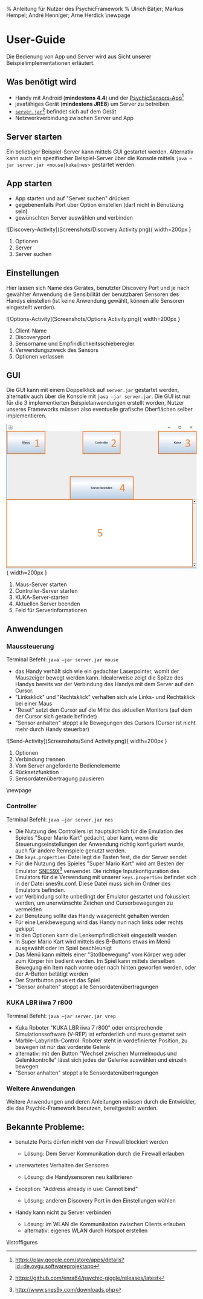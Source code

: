 % Anleitung für Nutzer des PsychicFramework
% Ulrich Bätjer; Markus Hempel; André Henniger; Arne Herdick
\newpage

# User-Guide
Die Bedienung von App und Server wird aus Sicht unserer Beispielimplementationen erläutert.


## Was benötigt wird
- Handy mit Android (__mindestens 4.4__) und der [PsychicSensors-App](https://play.google.com/store/apps/details?id=de.ovgu.softwareprojektapp)[^1]
- javafähiges Gerät (__mindestens JRE8__) um Server zu betreiben
- [`server.jar`](https://github.com/enra64/psychic-giggle/releases/latest)[^123] befindet sich auf dem Gerät
- Netzwerkverbindung zwischen Server und App


[^123]: https://github.com/enra64/psychic-giggle/releases/latest
[^1]: https://play.google.com/store/apps/details?id=de.ovgu.softwareprojektapp

## Server starten
Ein beliebiger Beispiel-Server kann mittels GUI gestartet werden. Alternativ kann auch ein spezifischer Beispiel-Server
über die Konsole mittels `java –jar server.jar <mouse|kuka|nes>` gestartet werden.

## App starten

- App starten und auf "Server suchen" drücken
- gegebenenfalls Port über Option einstellen (darf nicht in Benutzung sein)
- gewünschten Server auswählen und verbinden

![Discovery-Activity](Screenshots/Discovery Activity.png){ width=200px }

1. Optionen
2. Server
3. Server suchen

## Einstellungen
Hier lassen sich Name des Gerätes, benutzter Discovery Port und je nach gewählter Anwendung die Sensibilität der benutzbaren Sensoren des Handys einstellen (ist keine Anwendung gewählt, können alle Sensoren eingestellt werden).

![Options-Activity](Screenshots/Options Activity.png){ width=200px }

1. Client-Name
2. Discoveryport
3. Sensorname und Empfindlichkeitsschieberegler
4. Verwendungszweck des Sensors
5. Optionen verlassen


## GUI
Die GUI kann mit einem Doppelklick auf `server.jar` gestartet werden, alternativ auch über die Konsole mit `java –jar server.jar`. Die GUI ist nur für die 3 implementierten Beispielanwendungen erstellt worden, Nutzer unseres Frameworks müssen also eventuelle grafische Oberflächen selber implementieren.

![GUI](Screenshots/GUI.png){ width=200px }

1. Maus-Server starten
2. Controller-Server starten
3. KUKA-Server-starten
4. Aktuellen Server beenden
5. Feld für Serverinformationen

## Anwendungen
### Maussteuerung
Terminal Befehl: `java –jar server.jar mouse`

- das Handy verhält sich wie ein gedachter Laserpointer, womit der Mauszeiger bewegt werden kann. Idealerweise zeigt die Spitze des Handys bereits vor der Verbindung des Handys mit dem Server auf den Cursor.
- "Linksklick" und "Rechtsklick" verhalten sich wie Links- und Rechtsklick bei einer Maus
- "Reset" setzt den Cursor auf die Mitte des aktuellen Monitors (auf dem der Cursor sich gerade befindet)
- "Sensor anhalten" stoppt alle Bewegungen des Cursors (Cursor ist nicht mehr durch Handy steuerbar)

![Send-Activity](Screenshots/Send Activity.png){ width=200px }

1. Optionen
2. Verbindung trennen
3. Vom Server angeforderte Bedienelemente
4. Rücksetzfunktion
5. Sensordatenübertragung pausieren


\newpage
### Controller
Terminal Befehl: `java –jar server.jar nes`

- Die Nutzung des Controllers ist hauptsächlich für die Emulation des Spieles "Super Mario Kart" gedacht, aber kann, wenn die Steuerungseinstellungen der Anwendung richtig konfiguriert wurde, auch für andere Rennspiele genutzt werden. 
- Die `keys.properties`-Datei legt die Tasten fest, die der Server sendet
- Für die Nutzung des Spieles "Super Mario Kart" wird am Besten der Emulator [SNES9X](http://www.snes9x.com/downloads.php)[^2] verwendet. Die richtige Inputkonfiguration des Emulators für die Verwendung mit unserer `keys.properties` befindet sich in der Datei snes9x.conf. Diese Datei muss sich im Ordner des Emulators befinden.
- vor Verbindung sollte unbedingt der Emulator gestartet und fokussiert werden, um unerwünschte Zeichen und Cursorbewegungen zu vermeiden
- zur Benutzung sollte das Handy waagerecht gehalten werden
- Für eine Lenkbewegung wird das Handy nun nach links oder rechts gekippt
- In den Optionen kann die Lenkempfindlichkeit eingestellt werden
- In Super Mario Kart wird mittels des B-Buttons etwas im Menü ausgewählt oder im Spiel beschleunigt
- Das Menü kann mittels einer "Stoßbewegung" vom Körper weg oder zum Körper hin bedient werden. Im Spiel kann mittels derselben Bewegung ein Item nach vorne oder nach hinten geworfen werden, oder der A-Button betätigt werden
- Der Startbutton pausiert das Spiel
- "Sensor anhalten" stoppt alle Sensordatenübertragungen 

[^2]: http://www.snes9x.com/downloads.php

### KUKA LBR iiwa 7 r800
Terminal Befehl: `java –jar server.jar vrep`

- Kuka Roboter "KUKA LBR iiwa 7 r800" oder entsprechende Simulationssoftware (V-REP) ist erforderlich und muss gestartet sein
- Marble-Labyrinth-Control: Roboter steht in vordefinierter Position, zu bewegen ist nur das vorderste Gelenk
- alternativ: mit den Button "Wechsel zwischen Murmelmodus und Gelenkkontrolle" lässt sich jedes der Gelenke auswählen und einzeln bewegen
- "Sensor anhalten" stoppt alle Sensordatenübertragungen


### Weitere Anwendungen
Weitere Anwendungen und deren Anleitungen müssen durch die Entwickler, die das Psychic-Framework benutzen, bereitgestellt werden.


## Bekannte Probleme:

- benutzte Ports dürfen nicht von der Firewall blockiert werden
    - Lösung: Dem Server Kommunikation durch die Firewall erlauben

- unerwartetes Verhalten der Sensoren
    - Lösung: die Handysensoren neu kalibrieren

- Exception: "Address already in use: Cannot bind"
    - Lösung: anderen Discovery Port in den Einstellungen wählen
    
- Handy kann nicht zu Server verbinden
    - Lösung: im WLAN die Kommunikation zwischen Clients erlauben
    - alternativ: eigenes WLAN durch Hotspot erstellen

\listoffigures
